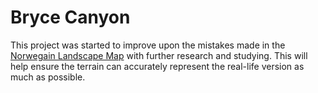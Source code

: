 # Bryce Canyon

This project was started to improve upon the mistakes made in the [Norwegain Landscape Map](/about/hobbies/games/minecraft/builds/norwegian-landscape/index.md) with further research and studying. This will help ensure the terrain can accurately represent the real-life version as much as possible.

